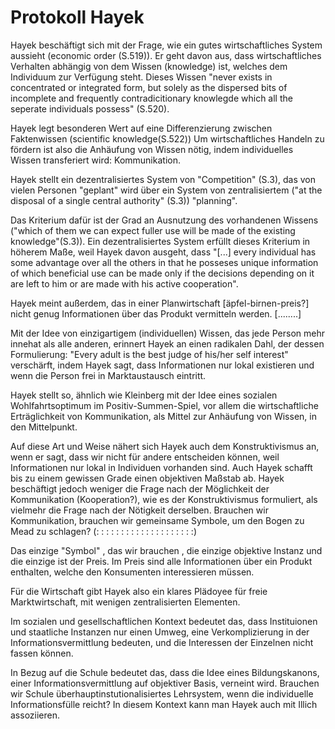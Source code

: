 # Protokoll Hayek

Hayek beschäftigt sich mit der Frage, wie ein gutes wirtschaftliches System aussieht (economic order (S.519)).
Er geht davon aus, dass wirtschaftliches Verhalten abhängig von dem Wissen (knowledge) ist, welches dem Individuum zur Verfügung steht.
Dieses Wissen "never exists in concentrated or integrated form, but solely as the dispersed bits of incomplete and frequently contradicitionary knowlegde which all the seperate individuals possess" (S.520).

Hayek legt besonderen Wert auf eine Differenzierung zwischen Faktenwissen (scientific knowledge(S.522))
Um wirtschaftliches Handeln zu fördern ist also die Anhäufung von Wissen nötig, indem individuelles Wissen transferiert wird: Kommunikation.

Hayek stellt ein dezentralisiertes System von "Competition" (S.3), das von vielen Personen "geplant" wird über ein System von zentralisiertem ("at the disposal of a single central authority" (S.3)) "planning".

Das Kriterium dafür ist der Grad an Ausnutzung des vorhandenen Wissens ("which of them we can expect fuller use will be made of the existing knowledge"(S.3)).
Ein dezentralisiertes System erfüllt dieses Kriterium in höherem Maße, weil Hayek davon ausgeht, dass "[...] every individual has some advantage over all the others in that he posseses unique information of which beneficial use can be made only if the decisions depending on it are left to him or are made with his active cooperation".

Hayek meint außerdem, das in einer Planwirtschaft [äpfel-birnen-preis?] nicht genug Informationen über das Produkt vermitteln werden. [........]

Mit der Idee von einzigartigem (individuellen) Wissen, das jede Person mehr innehat als alle anderen, erinnert Hayek an einen radikalen Dahl, der dessen Formulierung: "Every adult is the best judge of his/her self interest" verschärft, indem Hayek sagt, dass Informationen nur lokal existieren und wenn die Person frei in Marktaustausch eintritt.

Hayek stellt so, ähnlich wie Kleinberg mit der Idee eines sozialen Wohlfahrtsoptimum im Positiv-Summen-Spiel, vor allem die wirtschaftliche Erträglichkeit von Kommunikation, als Mittel zur Anhäufung von Wissen, in den Mittelpunkt.

Auf diese Art und Weise nähert sich Hayek auch dem Konstruktivismus an, wenn er sagt, dass wir nicht für andere entscheiden können, weil Informationen nur lokal in Individuen vorhanden sind.
Auch Hayek schafft bis zu einem gewissen Grade einen objektiven Maßstab ab.
Hayek beschäftigt jedoch weniger die Frage nach der Möglichkeit der Kommunikation (Kooperation?), wie es der Konstruktivismus formuliert, als vielmehr die Frage nach der Nötigkeit derselben.
Brauchen wir Kommunikation, brauchen wir gemeinsame Symbole, um den Bogen zu Mead zu schlagen?  (: : : : : : : : : : : : : : : : : : : :)

Das einzige "Symbol" , das wir brauchen , die einzige objektive Instanz und die einzige ist der Preis. Im Preis sind alle Informationen über ein Produkt enthalten, welche den Konsumenten interessieren müssen.  

Für die Wirtschaft gibt Hayek also ein klares Plädoyee für freie Marktwirtschaft, mit wenigen zentralisierten Elementen.

Im sozialen und gesellschaftlichen Kontext bedeutet das, dass Instituionen und staatliche Instanzen nur einen Umweg, eine Verkomplizierung in der Informationsvermittlung bedeuten, und die Interessen der Einzelnen nicht fassen können.

In Bezug auf die Schule bedeutet das, dass die Idee eines Bildungskanons, einer Informationsvermittlung auf objektiver Basis, verneint wird.
Brauchen wir Schule überhauptinstutionalisiertes Lehrsystem, wenn die individuelle Informationsfülle reicht?
In diesem Kontext kann man Hayek auch mit Illich assoziieren.
